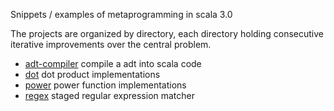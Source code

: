 Snippets / examples of metaprogramming in scala 3.0

The projects are organized by directory, each directory holding consecutive
iterative improvements over the central problem.

 * [adt-compiler](adt-compiler) compile a adt into scala code
 * [dot](dot) dot product implementations
 * [power](power) power function implementations
 * [regex](regex) staged regular expression matcher 
